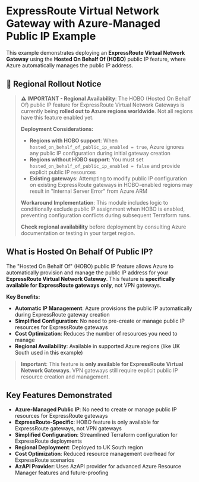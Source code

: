 # ExpressRoute Virtual Network Gateway with Azure-Managed Public IP Example

This example demonstrates deploying an **ExpressRoute Virtual Network Gateway** using the **Hosted On Behalf Of (HOBO)** public IP feature, where Azure automatically manages the public IP address.

## 🚧 Regional Rollout Notice

> **⚠️ IMPORTANT - Regional Availability**: The HOBO (Hosted On Behalf Of) public IP feature for ExpressRoute Virtual Network Gateways is currently being **rolled out to Azure regions worldwide**. Not all regions have this feature enabled yet.
>
> **Deployment Considerations:**
> - **Regions with HOBO support**: When `hosted_on_behalf_of_public_ip_enabled = true`, Azure ignores any public IP configuration during initial gateway creation
> - **Regions without HOBO support**: You must set `hosted_on_behalf_of_public_ip_enabled = false` and provide explicit public IP resources
> - **Existing gateways**: Attempting to modify public IP configuration on existing ExpressRoute gateways in HOBO-enabled regions may result in "Internal Server Error" from Azure ARM
>
> **Workaround Implementation**: This module includes logic to conditionally exclude public IP assignment when HOBO is enabled, preventing configuration conflicts during subsequent Terraform runs.
>
> **Check regional availability** before deployment by consulting Azure documentation or testing in your target region.

## What is Hosted On Behalf Of Public IP?

The "Hosted On Behalf Of" (HOBO) public IP feature allows Azure to automatically provision and manage the public IP address for your **ExpressRoute Virtual Network Gateway**. This feature is **specifically available for ExpressRoute gateways only**, not VPN gateways.

**Key Benefits:**
- **Automatic IP Management**: Azure provisions the public IP automatically during ExpressRoute gateway creation
- **Simplified Configuration**: No need to pre-create or manage public IP resources for ExpressRoute gateways
- **Cost Optimization**: Reduces the number of resources you need to manage
- **Regional Availability**: Available in supported Azure regions (like UK South used in this example)

> **Important**: This feature is **only available for ExpressRoute Virtual Network Gateways**. VPN gateways still require explicit public IP resource creation and management.

## Key Features Demonstrated

- **Azure-Managed Public IP**: No need to create or manage public IP resources for ExpressRoute gateways
- **ExpressRoute-Specific**: HOBO feature is only available for ExpressRoute gateways, not VPN gateways
- **Simplified Configuration**: Streamlined Terraform configuration for ExpressRoute deployments
- **Regional Deployment**: Deployed to UK South region
- **Cost Optimization**: Reduced resource management overhead for ExpressRoute scenarios
- **AzAPI Provider**: Uses AzAPI provider for advanced Azure Resource Manager features and future-proofing
